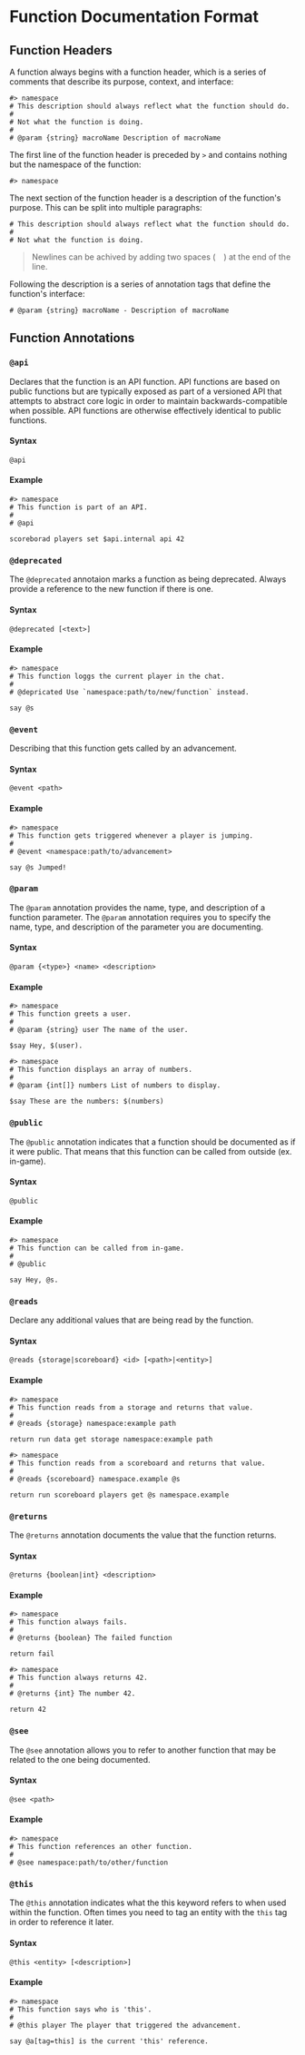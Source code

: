 # Function Documentation Format
## Function Headers
A function always begins with a function header, which is a series of comments that describe its purpose, context, and interface:

```mcfunction
#> namespace
# This description should always reflect what the function should do.
#
# Not what the function is doing.
#
# @param {string} macroName Description of macroName
```

The first line of the function header is preceded by `>` and contains nothing but the namespace of the function:
```mcfunction
#> namespace
```

The next section of the function header is a description of the function's purpose. This can be split into multiple paragraphs:
```mcfunction
# This description should always reflect what the function should do.
#
# Not what the function is doing.
```
> Newlines can be achived by adding two spaces (`  `) at the end of the line.

Following the description is a series of annotation tags that define the function's interface:

```mcfunction
# @param {string} macroName - Description of macroName
```

## Function Annotations
### `@api`
Declares that the function is an API function. API functions are based on public functions but are typically exposed as part of a versioned API that attempts to abstract core logic in order to maintain backwards-compatible when possible. API functions are otherwise effectively identical to public functions.

#### Syntax
```
@api
```

#### Example
```mcfunction
#> namespace
# This function is part of an API.
#
# @api

scoreborad players set $api.internal api 42
```

### `@deprecated`
The `@deprecated` annotaion marks a function as being deprecated. Always provide a reference to the new function if there is one.

#### Syntax
```
@deprecated [<text>]
```

#### Example
```mcfunction
#> namespace
# This function loggs the current player in the chat.
#
# @depricated Use `namespace:path/to/new/function` instead.

say @s
```

### `@event`
Describing that this function gets called by an advancement.

#### Syntax
```
@event <path>
```

#### Example
```mcfunction
#> namespace
# This function gets triggered whenever a player is jumping.
#
# @event <namespace:path/to/advancement>

say @s Jumped!
```

### `@param`
The `@param` annotation provides the name, type, and description of a function parameter. The `@param` annotation requires you to specify the name, type, and description of the parameter you are documenting.

#### Syntax
```
@param {<type>} <name> <description>
```

#### Example
```mcfunction
#> namespace
# This function greets a user.
#
# @param {string} user The name of the user.

$say Hey, $(user).
```

```mcfunction
#> namespace
# This function displays an array of numbers.
#
# @param {int[]} numbers List of numbers to display.

$say These are the numbers: $(numbers)
```

### `@public`
The `@public` annotation indicates that a function should be documented as if it were public. That means that this function can be called from outside (ex. in-game).

#### Syntax
```
@public
```

#### Example
```mcfunction
#> namespace
# This function can be called from in-game.
#
# @public

say Hey, @s.
```

### `@reads`
Declare any additional values that are being read by the function.

#### Syntax
```
@reads {storage|scoreboard} <id> [<path>|<entity>]
```

#### Example
```mcfunction
#> namespace
# This function reads from a storage and returns that value.
#
# @reads {storage} namespace:example path

return run data get storage namespace:example path
```

```mcfunction
#> namespace
# This function reads from a scoreboard and returns that value.
#
# @reads {scoreboard} namespace.example @s

return run scoreboard players get @s namespace.example
```

### `@returns`
The `@returns` annotation documents the value that the function returns.

#### Syntax
```
@returns {boolean|int} <description>
```

#### Example
```mcfunction
#> namespace
# This function always fails.
#
# @returns {boolean} The failed function 

return fail
```

```mcfunction
#> namespace
# This function always returns 42.
#
# @returns {int} The number 42.

return 42
```

### `@see`
The `@see` annotation allows you to refer to another function that may be related to the one being documented.

#### Syntax
```
@see <path>
```

#### Example
```mcfunction
#> namespace
# This function references an other function.
#
# @see namespace:path/to/other/function
```

### `@this`
The `@this` annotation indicates what the this keyword refers to when used within the function. Often times you need to tag an entity with the `this` tag in order to reference it later.

#### Syntax
```
@this <entity> [<description>]
```

#### Example
```mcfunction
#> namespace
# This function says who is 'this'.
#
# @this player The player that triggered the advancement.

say @a[tag=this] is the current 'this' reference.
```
